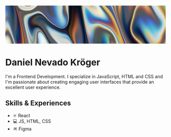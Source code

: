 ![](https://github.com/DanielNevadoK/DanielNevadoK/blob/main/vackground-com-ZNkiEWL02mI-unsplash.jpg)
<h1> Daniel Nevado Kröger </h1>

I'm a Frontend Development. I specialize in JavaScript, HTML and CSS  and I'm passionate about creating engaging user interfaces that provide an excellent user experience.

## Skills & Experiences
* ⚛️ React
* 💻 JS, HTML, CSS
* 🪅 Figma






